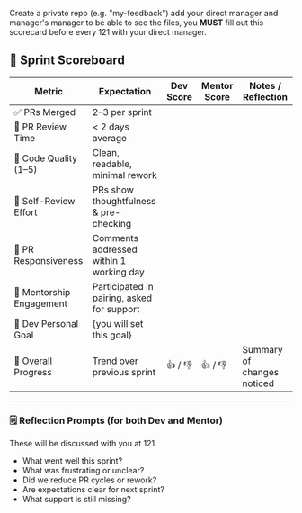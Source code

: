 Create a private repo (e.g. "my-feedback") add your direct manager and manager's manager to be able to see the files, you **MUST** fill out this scorecard before every 121 with your direct manager.
## 🧾 Sprint Scoreboard

| Metric                     | Expectation                                 | Dev Score | Mentor Score  | Notes / Reflection            |
|----------------------------|---------------------------------------------|-----------|---------------|-------------------------------|
| ✅ PRs Merged              | 2–3 per sprint                              |           |               |                               |
| 🔁 PR Review Time          | < 2 days average                            |           |               |                               |
| 🧼 Code Quality (1–5)      | Clean, readable, minimal rework             |           |               |                               |
| 🧠 Self-Review Effort      | PRs show thoughtfulness & pre-checking      |           |               |                               |
| 💬 PR Responsiveness       | Comments addressed within 1 working day     |           |               |                               |
| 🤝 Mentorship Engagement   | Participated in pairing, asked for support  |           |               |                               |
| 🎯 Dev Personal Goal       | {you will set this goal}                    |           |               |                               |
| 🧭 Overall Progress        | Trend over previous sprint                  | 👍 / 👎     | 👍 / 👎    | Summary of changes noticed    |

---

### 🗒️ Reflection Prompts (for both Dev and Mentor)

These will be discussed with you at 121.

- What went well this sprint?
- What was frustrating or unclear?
- Did we reduce PR cycles or rework?
- Are expectations clear for next sprint?
- What support is still missing?

